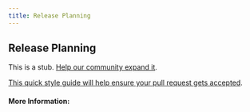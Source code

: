 ```yaml
---
title: Release Planning
---
```


## Release Planning

This is a stub. [Help our community expand it](https://github.com/freeCodeCamp/guide-articles/tree/master/articles/Agile/Release-Planning/index.md).

[This quick style guide will help ensure your pull request gets accepted](https://github.com/freeCodeCamp/guide-articles/blob/master/README.md).

<!-- The article goes here, in GitHub-flavored Markdown. Feel free to add YouTube videos, images, and CodePen/JSBin embeds  -->

#### More Information:
<!-- Please add any articles you think might be helpful to read before writing the article -->


